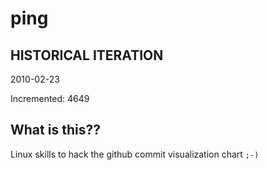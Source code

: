 # ping

## HISTORICAL ITERATION
2010-02-23

Incremented: 4649

## What is this?? 
Linux skills to hack the github commit visualization chart `;-)`
